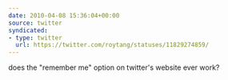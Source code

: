 ```yaml
---
date: 2010-04-08 15:36:04+00:00
source: twitter
syndicated:
- type: twitter
  url: https://twitter.com/roytang/statuses/11829274859/
---
```


does the "remember me" option on twitter's website ever work?